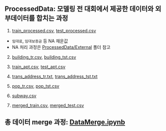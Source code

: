 ## ProcessedData: 모델링 전 대회에서 제공한 데이터와 외부데이터를 합치는 과정
1. [train_processed.csv](https://github.com/whdbfla6/Daesamanlap/blob/a25c6ba78220d67d33e76ae26a34ece1619ad4cd/ProcessedData/subway.csv), [test_processed.csv](https://github.com/whdbfla6/Daesamanlap/blob/fe93fc199b1d9564f0db5b962805a2e4eb117fb5/ProcessedData/test_processed.csv)
- `임대료`, `임대보증금` 등 NA 채운값 
- NA 처리 과정은 [ProcessedData/External](https://github.com/whdbfla6/Daesamanlap/blob/cbfeadb34308bff2368bdd431a40d30ce2ac2a3c/ProcessedData/External/readme.md) 폴더 참고 

2. [building_tr.csv](https://github.com/whdbfla6/Daesamanlap/blob/d6e96a0d8c1fe49c5fff5e91823ff53fe3438f36/ProcessedData/building_tr.csv), [building_tst.csv](https://github.com/whdbfla6/Daesamanlap/blob/d6e96a0d8c1fe49c5fff5e91823ff53fe3438f36/ProcessedData/building_tst.csv)


3. [train_apt.csv](https://github.com/whdbfla6/Daesamanlap/blob/a25c6ba78220d67d33e76ae26a34ece1619ad4cd/ProcessedData/train_apt.csv), [test_apt.csv](https://github.com/whdbfla6/Daesamanlap/blob/a25c6ba78220d67d33e76ae26a34ece1619ad4cd/ProcessedData/test_apt.csv)


4. [trans_address_tr.txt](https://github.com/whdbfla6/Daesamanlap/blob/a25c6ba78220d67d33e76ae26a34ece1619ad4cd/ProcessedData/trans_address_tr.txt), [trans_address_tst.txt](https://github.com/whdbfla6/Daesamanlap/blob/a25c6ba78220d67d33e76ae26a34ece1619ad4cd/ProcessedData/trans_address_tst.txt)


5. [pop_tr.csv](https://github.com/whdbfla6/Daesamanlap/blob/a25c6ba78220d67d33e76ae26a34ece1619ad4cd/ProcessedData/pop_tr.csv), [pop_tst.csv](https://github.com/whdbfla6/Daesamanlap/blob/a25c6ba78220d67d33e76ae26a34ece1619ad4cd/ProcessedData/pop_tst.csv)


6. [subway.csv](https://github.com/whdbfla6/Daesamanlap/blob/a25c6ba78220d67d33e76ae26a34ece1619ad4cd/ProcessedData/subway.csv)


7. [merged_train.csv](https://github.com/whdbfla6/Daesamanlap/blob/fe93fc199b1d9564f0db5b962805a2e4eb117fb5/ProcessedData/merged_train.csv), [merged_test.csv](https://github.com/whdbfla6/Daesamanlap/blob/fe93fc199b1d9564f0db5b962805a2e4eb117fb5/ProcessedData/merged_test.csv)


## 총 데이터 merge 과정: [DataMerge.ipynb](https://github.com/whdbfla6/Daesamanlap/blob/e40a664000410e00550f1ee5dbb9b55080b6deec/ProcessedData/External/DataMerge.ipynb)
